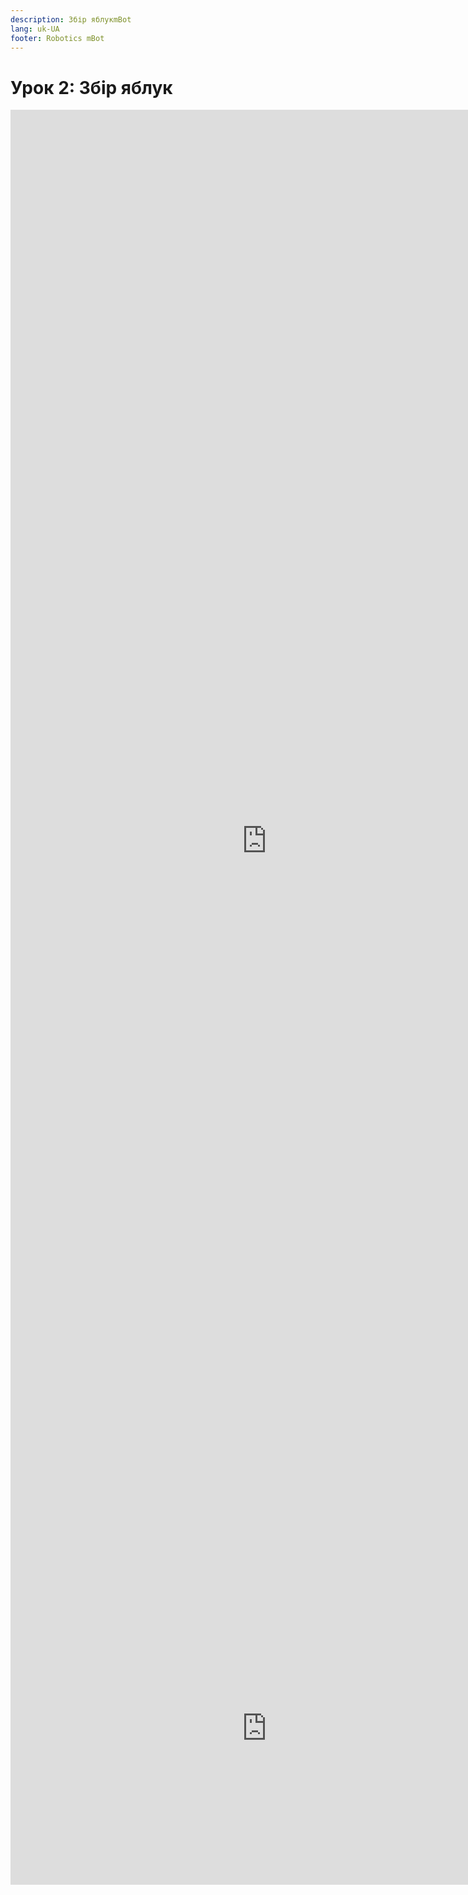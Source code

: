 ```yaml
---
description: Збір яблукmBot
lang: uk-UA
footer: Robotics mBot
---
```


# Урок 2: Збір яблук

<embed src="https://test-osvita-code-v2.github.io/robotics/assets/files/2.pdf" width="820px" height="2340px" />

<embed src="https://www.youtube.com/embed/cfBY1QHbquA" width="820px" height="500px" />